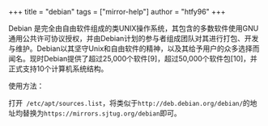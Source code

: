 +++
title = "debian"
tags = ["mirror-help"]
author = "htfy96"
+++

Debian 是完全由自由软件组成的类UNIX操作系统，其包含的多数软件使用GNU通用公共许可协议授权，并由Debian计划的参与者组成团队对其进行打包、开发与维护。Debian以其坚守Unix和自由软件的精神，以及其给予用户的众多选择而闻名。现时Debian提供了超过25,000个软件[9]，超过50,000个软件包[10]，并正式支持10个计算机系统结构。

使用方法：

打开` /etc/apt/sources.list`，将类似于`http://deb.debian.org/debian/`的地址均替换为`https://mirrors.sjtug.org/debian`即可。